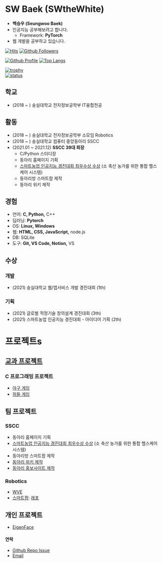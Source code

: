 # SW Baek (SWtheWhite)

  * __백승우 (Seungwoo Baek)__
  * 인공지능 공부해보려고 합니다.
    * Framework: __PyTorch__
  * 웹 개발을 공부하고 있습니다.

[![Hits](https://hits.seeyoufarm.com/api/count/incr/badge.svg?url=https%3A%2F%2Fgithub.com%2FSwtheWhite&count_bg=%2379C83D&title_bg=%23555555&icon=&icon_color=%23E7E7E7&title=hits&edge_flat=false)](https://hits.seeyoufarm.com)
[![Github Followers](https://img.shields.io/github/followers/SwtheWhite?color=06d6a0&label=Github%20Followers&style=for-the-badge)](https://github.com/SWtheWhite?tab=followers)

[![Github Profile](https://github-readme-stats.vercel.app/api?username=SwtheWhite&count_private=true&hide=contribs,prs&show_icons=true&theme=vue-dark)](https://github.com/SWtheWhite)
[![Top Langs](https://github-readme-stats.vercel.app/api/top-langs/?username=SwtheWhite&layout=compact&hide=Visual%20Basic)](https://github.com/anuraghazra/github-readme-stats)

[![trophy](https://github-profile-trophy.vercel.app/?username=SWtheWhite&theme=chalk&row=1&column=7)](https://github.com/ryo-ma/github-profile-trophy)  
[![status](https://github-readme-streak-stats.herokuapp.com/?user=SWtheWhite)](#)

## 학교
  * (2018 ~ ) 숭실대학교 전자정보공학부 IT융합전공

## 활동
  * (2018 ~ ) 숭실대학교 전자정보공학부 소모임 Robotics
  * (2018 ~ ) 숭실대학교 컴퓨터 중앙동아리 SSCC 
  * (2021.01 ~ 2021.12) __SSCC 39대 회장__
    * C/Python 스터디장
    * 동아리 홈페이지 기획
    * [스마트농업 인공지능 경진대회 최우수상 수상](https://news.naver.com/main/read.naver?mode=LSD&mid=sec&sid1=001&oid=003&aid=0010840259)
      (소 축산 농가를 위한 통합 헬스케어 시스템)
    * 동아리방 스마트팜 제작
    * 동아리 위키 제작

## 경험
  * 언어: __C, Python,__ C++
  * 딥러닝: __Pytorch__
  * OS: __Linux, Windows__
  * 웹: __HTML, CSS, JavaScript,__ node.js
  * DB: SQLite
  * 도구: __Git, VS Code, Notion,__ VS

## 수상

### 개발
* (2021) 숭실대학교 웹/앱서비스 개발 경진대회 (1th)
    
### 기획
* (2021) 글로벌 적정기술 창의설계 경진대회 (3th)
* (2021) 스마트농업 인공지능 경진대회 - 아이디어 기획 (2th)



# 프로젝트s

## [교과 프로젝트](http://infocom.ssu.ac.kr/kor/undergraduate/0203.php)
  ### C 프로그래밍 프로젝트
  * [야구 게임](https://github.com/SWtheWhite/C-Baseballproject)
  * [허들 게임](https://github.com/SWtheWhite/C-Hurdleproject)

## 팀 프로젝트
  ### SSCC
  * 동아리 홈페이지 기획
  * [스마트농업 인공지능 경진대회 최우수상 수상](https://news.naver.com/main/read.naver?mode=LSD&mid=sec&sid1=001&oid=003&aid=0010840259)
    (소 축산 농가를 위한 통합 헬스케어 시스템)
  * 동아리방 스마트팜 제작
  * [동아리 위키 제작](http://www.sscc.space)
  * [동아리 홍보사이트 제작](https://ssccpromotion.xyz/)
    
  ### Robotics
  * [WVE](https://github.com/ika9810/WVE)
  * [스마트팜](https://swthewhite.github.io/SmartFarm/): [레포](https://github.com/SWtheWhite/SmartFarm)

## 개인 프로젝트
  * [EigenFace](https://github.com/SWtheWhite/EigenFace)


#### 연락
  - [Github Repo Issue](https://github.com/SwtheWhite/SwtheWhite/issues)
  - [Email](mailto:swthewhite@gmail.com)



<!-- Image definitions: Institutions and Groups -->
[SoongSil-university-cs-url]: http://infocom.ssu.ac.kr
